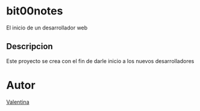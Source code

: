 # bit00notes
El inicio de un desarrollador web
## Descripcion
Este proyecto se crea con el fin de darle inicio a los nuevos desarrolladores
# Autor
[Valentina](https://web.whatsapp.com/)

